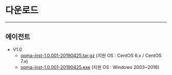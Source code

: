 # 다운로드

---

## 에이전트

- V1.0
  - [opma-inst-1.0.001-20190425.tar.gz](opma-inst-1.0.001-20190425.tar.gz) (지원 OS : CentOS 6.x / CentOS 7.x)
  - [opma-inst-1.0.001-20190425.exe](opma-inst-1.0.001-20190425.exe) (지원 OS : Windows 2003~2016)
